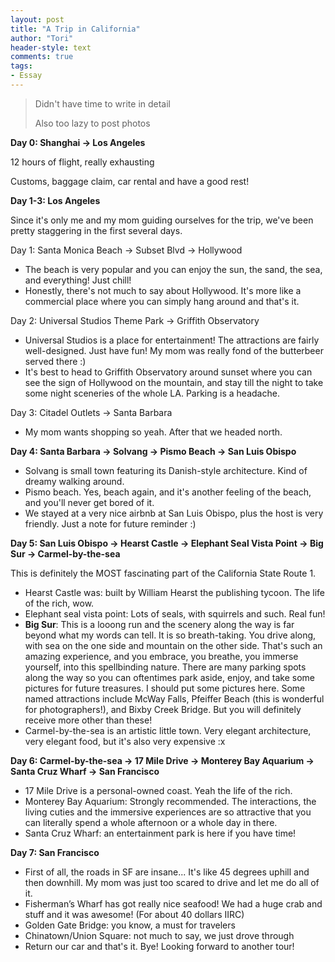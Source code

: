 ```yaml
---
layout: post
title: "A Trip in California"
author: "Tori"
header-style: text
comments: true
tags: 
- Essay
---
```


> Didn't have time to write in detail
>
> Also too lazy to post photos



**Day 0: Shanghai -> Los Angeles**

12 hours of flight, really exhausting

Customs, baggage claim, car rental and have a good rest!



**Day 1-3: Los Angeles**

Since it's only me and my mom guiding ourselves for the trip, we've been pretty staggering in the first several days.

Day 1: Santa Monica Beach -> Subset Blvd -> Hollywood

- The beach is very popular and you can enjoy the sun, the sand, the sea, and everything! Just chill!
- Honestly, there's not much to say about Hollywood. It's more like a commercial place where you can simply hang around and that's it.

Day 2: Universal Studios Theme Park -> Griffith Observatory

- Universal Studios is a place for entertainment! The attractions are fairly well-designed. Just have fun! My mom was really fond of the butterbeer served there :)
- It's best to head to Griffith Observatory around sunset where you can see the sign of Hollywood on the mountain, and stay till the night to take some night sceneries of the whole LA. Parking is a headache.

Day 3: Citadel Outlets -> Santa Barbara

- My mom wants shopping so yeah. After that we headed north.



**Day 4: Santa Barbara -> Solvang -> Pismo Beach -> San Luis Obispo**

- Solvang is small town featuring its Danish-style architecture. Kind of dreamy walking around.
- Pismo beach. Yes, beach again, and it's another feeling of the beach, and you'll never get bored of it.
- We stayed at a very nice airbnb at San Luis Obispo, plus the host is very friendly. Just a note for future reminder :)



**Day 5: San Luis Obispo -> Hearst Castle -> Elephant Seal Vista Point -> Big Sur -> Carmel-by-the-sea**

This is definitely the MOST fascinating part of the California State Route 1.

- Hearst Castle was: built by William Hearst the publishing tycoon. The life of the rich, wow.
- Elephant seal vista point: Lots of seals, with squirrels and such. Real fun!
- **Big Sur**: This is a looong run and the scenery along the way is far beyond what my words can tell. It is so breath-taking. You drive along, with sea on the one side and mountain on the other side. That's such an amazing experience, and you embrace, you breathe, you immerse yourself, into this spellbinding nature. There are many parking spots along the way so you can oftentimes park aside, enjoy, and take some pictures for future treasures. I should put some pictures here. Some named attractions include McWay Falls, Pfeiffer Beach (this is wonderful for photographers!), and Bixby Creek Bridge. But you will definitely receive more other than these!
- Carmel-by-the-sea is an artistic little town. Very elegant architecture, very elegant food, but it's also very expensive :x



**Day 6: Carmel-by-the-sea -> 17 Mile Drive -> Monterey Bay Aquarium -> Santa Cruz Wharf -> San Francisco**

- 17 Mile Drive is a personal-owned coast. Yeah the life of the rich.
- Monterey Bay Aquarium: Strongly recommended. The interactions, the living cuties and the immersive experiences are so attractive that you can literally spend a whole afternoon or a whole day in there.
- Santa Cruz Wharf: an entertainment park is here if you have time!



**Day 7: San Francisco**

- First of all, the roads in SF are insane... It's like 45 degrees uphill and then downhill. My mom was just too scared to drive and let me do all of it.
- Fisherman’s Wharf has got really nice seafood! We had a huge crab and stuff and it was awesome! (For about 40 dollars IIRC)
- Golden Gate Bridge: you know, a must for travelers
- Chinatown/Union Square: not much to say, we just drove through
- Return our car and that's it. Bye! Looking forward to another tour!
